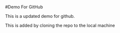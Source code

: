 #Demo For GitHub

This is a updated demo for github.

This is added by cloning the repo to the local machine
